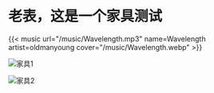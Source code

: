 # 老表，这是一个家具测试


<!-- author： xiaobinqt -->
<!-- email： xiaobinqt@163.com -->
<!-- https://xiaobinqt.github.io -->
<!-- https://www.xiaobinqt.cn -->

{{< music url="/music/Wavelength.mp3" name=Wavelength artist=oldmanyoung cover="/music/Wavelength.webp" >}}


![家具1](https://cdn.xiaobinqt.cn/xiaobinqt.io/20240601/c27a69b7189c4eb485c021cf8587eef1.png?imageView2/0/q/75|watermark/2/text/eGlhb2JpbnF0/font/dmlqYXlh/fontsize/1000/fill/IzVDNUI1Qg==/dissolve/52/gravity/SouthEast/dx/15/dy/15)



![家具2](https://cdn.xiaobinqt.cn/xiaobinqt.io/20240601/e168f29ff5394a6ba53bf3a536538631.png?imageView2/0/q/75|watermark/2/text/eGlhb2JpbnF0/font/dmlqYXlh/fontsize/1000/fill/IzVDNUI1Qg==/dissolve/52/gravity/SouthEast/dx/15/dy/15)


